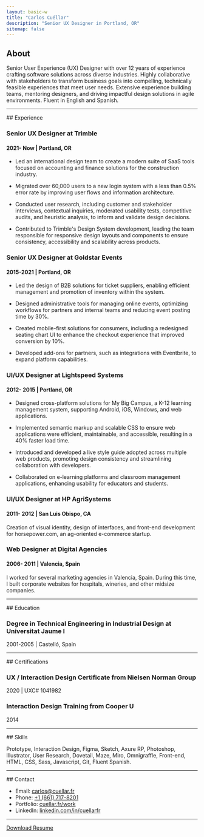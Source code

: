 ```yaml
---
layout: basic-w
title: "Carlos Cuéllar"
description: "Senior UX Designer in Portland, OR"
sitemap: false
---
```


## About

Senior User Experience (UX) Designer with over 12 years of experience crafting software solutions across diverse industries. Highly collaborative with stakeholders to transform business goals into compelling, technically feasible experiences that meet user needs. Extensive experience building teams, mentoring designers, and driving impactful design solutions in agile environments. Fluent in English and Spanish.
<hr>
## Experience

### Senior UX Designer at Trimble
#### 2021- Now  |  Portland, OR

- Led an international design team to create a modern suite of SaaS tools focused on accounting and finance solutions for the construction industry.

- Migrated over 60,000 users to a new login system with a less than 0.5% error rate by improving user flows and information architecture.

- Conducted user research, including customer and stakeholder interviews, contextual inquiries, moderated usability tests, competitive audits, and heuristic analysis, to inform and validate design decisions.

- Contributed to Trimble's Design System development, leading the team responsible for responsive design layouts and components to ensure consistency, accessibility and scalability across products.

### Senior UX Designer at Goldstar Events
#### 2015-2021  |  Portland, OR

- Led the design of B2B solutions for ticket suppliers, enabling efficient management and promotion of inventory within the system.

- Designed administrative tools for managing online events, optimizing workflows for partners and internal teams and reducing event posting time by 30%.

- Created mobile-first solutions for consumers, including a redesigned seating chart UI to enhance the checkout experience that improved conversion by 10%.

- Developed add-ons for partners, such as integrations with Eventbrite, to expand platform capabilities.

### UI/UX Designer at Lightspeed Systems
#### 2012- 2015  |  Portland, OR

- Designed cross-platform solutions for My Big Campus, a K-12 learning management system, supporting Android, iOS, Windows, and web applications.

- Implemented semantic markup and scalable CSS to ensure web applications were efficient, maintainable, and accessible, resulting in a 40% faster load time.

- Introduced and developed a live style guide adopted across multiple web products, promoting design consistency and streamlining collaboration with developers.

- Collaborated on e-learning platforms and classroom management applications, enhancing usability for educators and students.

### UI/UX Designer at HP AgriSystems
#### 2011- 2012  |  San Luis Obispo, CA

Creation of visual identity, design of interfaces, and front-end development for horsepower.com, an ag-oriented e-commerce startup.

### Web Designer at Digital Agencies
#### 2006- 2011  |  Valencia, Spain

I worked for several marketing agencies in Valencia, Spain. During this time, I built corporate websites for hospitals, wineries, and other midsize companies.
<hr>
## Education

### Degree in Technical Engineering in Industrial Design at Universitat Jaume I
2001-2005  |  Castelló, Spain
<hr>
## Certifications

### UX / Interaction Design Certificate from Nielsen Norman Group
2020  |  UXC# 1041982

### Interaction Design Training from Cooper U
2014

<hr>
## Skills

Prototype, Interaction Design, Figma, Sketch, Axure RP, Photoshop, Illustrator, User Research, Dovetail, Maze, Miro, Omnigraffle, Front-end, HTML, CSS, Sass, Javascript, Git, Fluent Spanish.

<hr>
## Contact

- Email: [carlos@cuellar.fr](mailto:carlos@cuellar.fr)
- Phone: [+1 (661) 717-8201](tel:+16617178201)
- Portfolio: [cuellar.fr/work](https://cuellar.fr/work)
- LinkedIn: [linkedin.com/in/cuellarfr](https://www.linkedin.com/in/cuellarfr)

<hr>
<a class="inline-flex items-center gap-2 text-sm justify-center bg-white/60 dark:bg-stone-800/90 ring-1 ring-stone-900/5 dark:ring-white/10 hover:ring-stone-900/20 dark:hover:ring-white/20 p-2 rounded transition duration-300 ease-in-out w-full" href="/assets/certificates/resume_cuellar.pdf">Download Resume</a>
